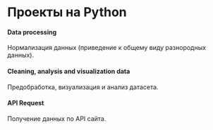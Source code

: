 # Проекты на Python

#### Data processing
Нормализация данных (приведение к общему виду разнородных данных).
#### Cleaning, analysis and visualization data
Предобработка, визуализация и анализ датасета.
#### API Request
Получение данных по API сайта.
